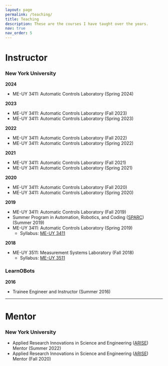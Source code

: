 ```yaml
---
layout: page
permalink: /teaching/
title: Teaching
description: These are the courses I have taught over the years.
nav: true
nav_order: 5
---
```


# Instructor

### New York University

**2024**

- ME-UY 3411: Automatic Controls Laboratory (Spring 2024)

**2023**

- ME-UY 3411: Automatic Controls Laboratory (Fall 2023)
- ME-UY 3411: Automatic Controls Laboratory (Spring 2023)

**2022**

- ME-UY 3411: Automatic Controls Laboratory (Fall 2022)
- ME-UY 3411: Automatic Controls Laboratory (Spring 2022)

**2021**

- ME-UY 3411: Automatic Controls Laboratory (Fall 2021)
- ME-UY 3411: Automatic Controls Laboratory (Spring 2021)

**2020**

- ME-UY 3411: Automatic Controls Laboratory (Fall 2020)
- ME-UY 3411: Automatic Controls Laboratory (Spring 2020)

**2019**

- ME-UY 3411: Automatic Controls Laboratory (Fall 2019)
- Summer Program in Automation, Robotics, and Coding ([SPARC](https://engineering.nyu.edu/academics/programs/k12-stem-education/sparc)) (Summer 2019)
- ME-UY 3411: Automatic Controls Laboratory (Spring 2019)
  - Syllabus: [ME-UY 3411](/assets/pdf/automaticControlLab.pdf)

**2018**

- ME-UY 3511: Measurement Systems Laboratory (Fall 2018)
  - Syllabus: [ME-UY 3511](/assets/pdf/measurementSystemsLab.pdf)

### LearnOBots

**2016**

- Trainee Engineer and Instructor (Summer 2016)

---

# Mentor

### New York University

- Applied Research Innovations in Science and Engineering ([ARISE](https://engineering.nyu.edu/academics/programs/k12-stem-education/arise)) Mentor (Summer 2022)
- Applied Research Innovations in Science and Engineering ([ARISE](https://engineering.nyu.edu/academics/programs/k12-stem-education/arise)) Mentor (Fall 2020)
